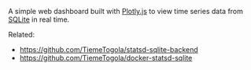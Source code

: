 A simple web dashboard built with [Plotly.js](https://github.com/plotly/plotly.js) to view time series data from [SQLite](https://www.sqlite.org/) in real time.

Related:
* https://github.com/TiemeTogola/statsd-sqlite-backend
* https://github.com/TiemeTogola/docker-statsd-sqlite
